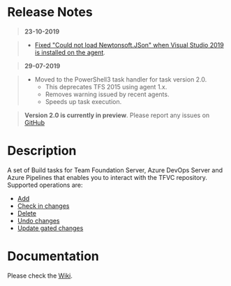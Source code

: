 # Release Notes
> **23-10-2019**

> - [Fixed "Could not load Newtonsoft.JSon" when Visual Studio 2019 is installed on the agent](https://github.com/microsoft/azure-pipelines-task-lib/issues/580).

> **29-07-2019**

> - Moved to the PowerShell3 task handler for task version 2.0. 
>   - This deprecates TFS 2015 using agent 1.x.
>   - Removes warning issued by recent agents.
>   - Speeds up task execution.

> **Version 2.0 is currently in preview**. Please report any issues on [GitHub](https://github.com/jessehouwing/azure-pipelines-tfvc-tasks/issues)


# Description
A set of Build tasks for Team Foundation Server, Azure DevOps Server and Azure Pipelines that enables you to interact with the TFVC repository. Supported operations are:

* [Add](https://github.com/jessehouwing/azure-pipelines-tfvc-tasks/wiki/Add)
* [Check in changes](https://github.com/jessehouwing/azure-pipelines-tfvc-tasks/wiki/Check-in) 
* [Delete](https://github.com/jessehouwing/azure-pipelines-tfvc-tasks/wiki/Delete)
* [Undo changes](https://github.com/jessehouwing/azure-pipelines-tfvc-tasks/wiki/Undo) 
* [Update gated changes](https://github.com/jessehouwing/azure-pipelines-tfvc-tasks/wiki/Shelve) 

# Documentation

Please check the [Wiki](https://github.com/jessehouwing/azure-pipelines-tfvc-tasks/wiki).

